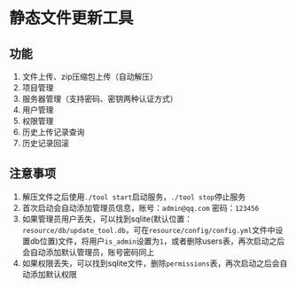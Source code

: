 # 静态文件更新工具

## 功能

1. 文件上传、zip压缩包上传（自动解压）
2. 项目管理
3. 服务器管理（支持密码、密钥两种认证方式）
4. 用户管理
5. 权限管理
6. 历史上传记录查询
7. 历史记录回滚

## 注意事项

1. 解压文件之后使用`./tool start`启动服务，`./tool stop`停止服务
2. 首次启动会自动添加管理员信息，账号：`admin@qq.com` 密码：`123456`
3. 如果管理员用户丢失，可以找到sqlite(默认位置：`resource/db/update_tool.db`，可在`resource/config/config.yml`文件中设置db位置)文件，将用户`is_admin`设置为`1`，或者删除users表，再次启动之后会自动添加默认管理员，账号密码同上
4. 如果权限丢失，可以找到sqlite文件，删除`permissions`表，再次启动之后会自动添加默认权限